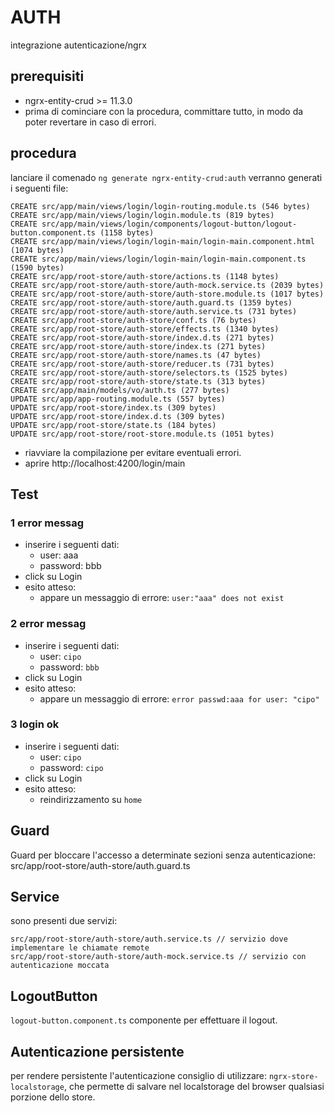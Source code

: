 # AUTH 
integrazione autenticazione/ngrx
## prerequisiti
 - ngrx-entity-crud >= 11.3.0
 - prima di cominciare con la procedura, committare tutto, in modo da poter revertare in caso di errori.
## procedura
lanciare il comenado `ng generate ngrx-entity-crud:auth`
verranno generati i seguenti file:
```
CREATE src/app/main/views/login/login-routing.module.ts (546 bytes)
CREATE src/app/main/views/login/login.module.ts (819 bytes)
CREATE src/app/main/views/login/components/logout-button/logout-button.component.ts (1158 bytes)
CREATE src/app/main/views/login/login-main/login-main.component.html (1074 bytes)
CREATE src/app/main/views/login/login-main/login-main.component.ts (1590 bytes)
CREATE src/app/root-store/auth-store/actions.ts (1148 bytes)
CREATE src/app/root-store/auth-store/auth-mock.service.ts (2039 bytes)
CREATE src/app/root-store/auth-store/auth-store.module.ts (1017 bytes)
CREATE src/app/root-store/auth-store/auth.guard.ts (1359 bytes)
CREATE src/app/root-store/auth-store/auth.service.ts (731 bytes)
CREATE src/app/root-store/auth-store/conf.ts (76 bytes)
CREATE src/app/root-store/auth-store/effects.ts (1340 bytes)
CREATE src/app/root-store/auth-store/index.d.ts (271 bytes)
CREATE src/app/root-store/auth-store/index.ts (271 bytes)
CREATE src/app/root-store/auth-store/names.ts (47 bytes)
CREATE src/app/root-store/auth-store/reducer.ts (731 bytes)
CREATE src/app/root-store/auth-store/selectors.ts (1525 bytes)
CREATE src/app/root-store/auth-store/state.ts (313 bytes)
CREATE src/app/main/models/vo/auth.ts (277 bytes)
UPDATE src/app/app-routing.module.ts (557 bytes)
UPDATE src/app/root-store/index.ts (309 bytes)
UPDATE src/app/root-store/index.d.ts (309 bytes)
UPDATE src/app/root-store/state.ts (184 bytes)
UPDATE src/app/root-store/root-store.module.ts (1051 bytes)
```
 - riavviare la compilazione per evitare eventuali errori.
 - aprire http://localhost:4200/login/main
 
 ## Test
 ### 1 error messag
 - inserire i seguenti dati:
    - user: aaa
    - password: bbb
 - click su Login
 - esito atteso:
    - appare un messaggio di errore: `user:"aaa" does not exist`

 ### 2 error messag
 - inserire i seguenti dati:
    - user: `cipo`
    - password: `bbb`
 - click su Login
 - esito atteso:
    - appare un messaggio di errore: `error passwd:aaa for user: "cipo"`

 ### 3 login ok
 - inserire i seguenti dati:
    - user: `cipo`
    - password: `cipo`
 - click su Login
 - esito atteso:
    - reindirizzamento su `home`
    
    
## Guard
Guard per bloccare l'accesso a determinate sezioni senza autenticazione:
src/app/root-store/auth-store/auth.guard.ts

## Service
sono presenti due servizi:
```
src/app/root-store/auth-store/auth.service.ts // servizio dove implementare le chiamate remote
src/app/root-store/auth-store/auth-mock.service.ts // servizio con autenticazione moccata
```

## LogoutButton
`logout-button.component.ts` componente per effettuare il logout.

## Autenticazione persistente
per rendere persistente l'autenticazione consiglio di utilizzare: `ngrx-store-localstorage`, che permette di salvare nel localstorage del browser qualsiasi porzione dello store.

